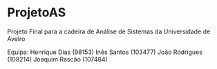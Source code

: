 # ProjetoAS
Projeto Final para a cadeira de Análise de Sistemas da Universidade de Aveiro

Equipa: Henrique Dias (98153)
        Inês Santos (103477)
        João Rodrigues (108214)
        Joaquim Rascão (107484)
        